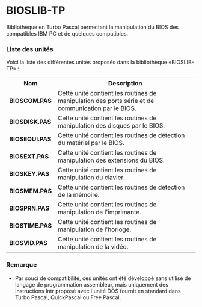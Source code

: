 # BIOSLIB-TP
Bibliothèque en Turbo Pascal permettant la manipulation du BIOS des compatibles IBM PC et de quelques compatibles.

<h3>Liste des unités</h3>

Voici la liste des différentes unités proposés dans la bibliothèque «BIOSLIB-TP» :

<table>
  <tr>
    <th>Nom</th>
    <th>Description</th>
  </tr>
  <tr>  
    <td><b>BIOSCOM.PAS</b></td>
    <td>Cette unité contient les routines de manipulation des ports série et de communication par le BIOS.</td>
  </tr>
  <tr>
    <td><b>BIOSDISK.PAS</b></td>
    <td>Cette unité contient les routines de manipulation des disques par le BIOS.</td>
  </tr>
  <tr>
    <td><b>BIOSEQUI.PAS</b></td>
    <td>Cette unité contient les routines de détection du matériel par le BIOS.</td>
  </tr>
  <tr>
    <td><b>BIOSEXT.PAS</b></td>
    <td>Cette unité contient les routines de manipulation des extensions du BIOS.</td>
  </tr>
  <tr>
    <td><b>BIOSKEY.PAS</b></td>
    <td>Cette unité contient les routines de manipulation du clavier.</td>
  </tr>
  <tr>
    <td><b>BIOSMEM.PAS</b></td>
    <td>Cette unité contient les routines de détection de la mémoire.</td>
  </tr>
  <tr>
    <td><b>BIOSPRN.PAS</b></td>
    <td>Cette unité contient les routines de manipulation de l'imprimante.</td>
  </tr>
  <tr>
    <td><b>BIOSTIME.PAS</b></td>
    <td>Cette unité contient les routines de manipulation de l'horloge.</td>
  </tr>
  <tr>
    <td><b>BIOSVID.PAS</b></td>
    <td>Cette unité contient les routines de manipulation de la vidéo.</td>
  </tr>
</table>

<h3>Remarque</h3>
<ul>
  <li>Par souci de compatibilité, ces unités ont été développé sans utilisé de langage de programmation assembleur, mais uniquement des instructions Intr proposé avec l'unité DOS fournit en standard dans Turbo Pascal, QuickPascal ou Free Pascal.</li>
</ul>
